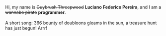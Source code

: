 Hi, my name is ~~Guybrush Threepwood~~ **Luciano Federico Pereira**, and I am a ~~wannabe pirate~~ **programmer**.<br><br>A short song: 366 bounty of doubloons gleams in the sun, a treasure hunt has just begun! Arrr!

